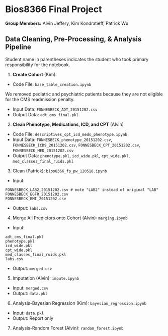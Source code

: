 # Bios8366 Final Project  

**Group Members:** Alvin Jeffery, Kim Kondratieff, Patrick Wu  

## Data Cleaning, Pre-Processing, & Analysis Pipeline  

Student name in parentheses indicates the student who took primary responsibility for the notebook.  

1. **Create Cohort** (Kim): 
  * Code File: `base_table_creation.ipynb`  

We removed pediatric and psychiatric patients because they are not eligible for the CMS readmission penalty.  

  * Input Data: `FONNESBECK_ADT_20151202.csv`  
  * Output Data: `adt_cms_final.pkl`  


2. **Clean Phenotype, Medications, ICD, and CPT** (Alvin)
  * Code File: `descriptives_cpt_icd_meds_phenotype.ipynb`  
  * Input Data: `FONNESBECK_phenotype_20151202.csv`, `FONNESBECK_ICD9_20151202.csv`, `FONNESBECK_CPT_20151202.csv`, `FONNESBECK_MED_20151202.csv`  
  * Output Data: `phenotype.pkl`, `icd_wide.pkl`, `cpt_wide.pkl`, `med_classes_final_ruids.pkl`  

3. Clean (Patrick): `bios8366_fp_pw_120518.ipynb`  
  * Input:  
```
FONNESBECK_LAB2_20151202.csv # note "LAB2" instead of original "LAB"
FONNESBECK_EGFR_20151202.csv
FONNESBECK_BMI_20151202.csv
```
  * Output: `labs.csv`  

4. Merge All Predictors onto Cohort (Alvin): `merging.ipynb`  
  * Input:  
```
adt_cms_final.pkl  
phenotype.pkl  
icd_wide.pkl  
cpt_wide.pkl  
med_classes_final_ruids.pkl
labs.csv
```
  * Output: `merged.csv`  

5. Imputation (Alvin): `impute.ipynb`  
  * Input: `merged.csv`  
  * Output: `data.pkl`  

6. Analysis-Bayesian Regression (Kim): `bayesian_regression.ipynb`  
  * Input: `data.pkl`  
  * Output: Report only  

7. Analysis-Random Forest (Alvin): `random_forest.ipynb`  



